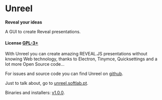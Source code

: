 # Unreel

**Reveal your ideas**

A GUI to create Reveal presentations.

#### License [GPL-3+](LICENSE)

With Unreel you can create amazing REVEAL.JS presentations without knowing Web technology, thanks to Electron, Tinymce, Quicksettings and a lot more Open Source code...

For issues and source code you can find Unreel on [github](https://github.com/linux-man/unreel).

Just to talk about, go to [unreel.softlab.pt](http://unreel.softlab.pt).

Binaries and installers: [v1.0.0](https://github.com/linux-man/unreel/releases).
